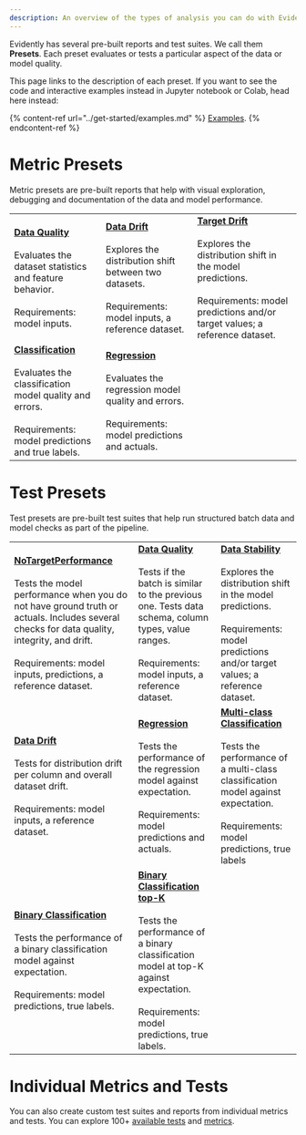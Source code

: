 ```yaml
---
description: An overview of the types of analysis you can do with Evidently. 
---
```


Evidently has several pre-built reports and test suites. We call them **Presets**. Each preset evaluates or tests a particular aspect of the data or model quality. 

This page links to the description of each preset. If you want to see the code and interactive examples instead in Jupyter notebook or Colab, head here instead:

{% content-ref url="../get-started/examples.md" %}
[Examples](../get-started/examples.md). 
{% endcontent-ref %}

# Metric Presets

Metric presets are pre-built reports that help with visual exploration, debugging and documentation of the data and model performance.

|         |                                                        |   |
| ------- | ------------------------------------------------------ | - |
| [**Data Quality**](data-quality.md)<br><br>Evaluates the dataset statistics and feature behavior. <br><br> Requirements: model inputs. | [**Data Drift**](data-drift.md)<br><br>Explores the distribution shift between two datasets. <br><br>Requirements: model inputs, a reference dataset. | [**Target Drift**](target-drift.md)<br><br>Explores the distribution shift in the model predictions. <br><br>Requirements: model predictions and/or target values; a reference dataset. |
| [**Classification**](class-performance.md)<br><br>Evaluates the classification model quality and errors. <br><br>Requirements: model predictions and true labels. | [**Regression**](reg-performance.md)<br><br>Evaluates the regression model quality and errors. <br><br>Requirements: model predictions and actuals. |  |

# Test Presets

Test presets are pre-built test suites that help run structured batch data and model checks as part of the pipeline.

|         |                                                        |   |
| ------- | ------------------------------------------------------ | - |
| [**NoTargetPerformance**](no-target-performance.md)<br><br>Tests the model performance when you do not have ground truth or actuals. Includes several checks for data quality, integrity, and drift. <br><br> Requirements: model inputs, predictions, a reference dataset. | [**Data Quality**](data-quality.md#data-quality-test-suite)<br><br>Tests if the batch is similar to the previous one. Tests data schema, column types, value ranges. <br><br> Requirements: model inputs, a reference dataset. | [**Data Stability**](data-quality.md#data-stability-test-suite)<br><br>Explores the distribution shift in the model predictions. <br><br>Requirements: model predictions and/or target values; a reference dataset. |
| [**Data Drift**](data-drift.md#data-drift-test-suite)<br><br>Tests for distribution drift per column and overall dataset drift. <br><br>Requirements: model inputs, a reference dataset. | [**Regression**](reg-performance.md#regression-performance-test-suite) <br><br>Tests the performance of the regression model against expectation. <br><br>Requirements: model predictions and actuals. | [**Multi-class Classification**](class-performance.md#classification-performance-test-suite)<br><br>Tests the performance of a multi-class classification model against expectation. <br><br>Requirements: model predictions, true labels |
| [**Binary Classification**](class-performance.md#classification-performance-test-suite)<br><br>Tests the performance of a binary classification model against expectation. <br><br>Requirements: model predictions, true labels. | [**Binary Classification top-K**](class-performance.md#classification-performance-test-suite) <br><br>Tests the performance of a binary classification model at top-K against expectation. <br><br>Requirements: model predictions, true labels. |  |


# Individual Metrics and Tests

You can also create custom test suites and reports from individual metrics and tests. You can explore 100+ [available tests](../reference/all-tests.md) and [metrics](../reference/all-metrics.md).
